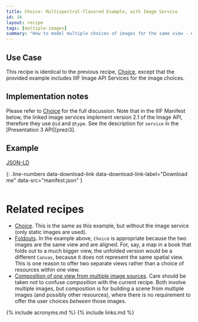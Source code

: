 ```yaml
---
title: Choice: Multispectral-flavored Example, with Image Service
id: 34
layout: recipe
tags: [multiple-images]
summary: "How to model multiple choices of images for the same view - e.g., layers, multispectral images - with image services."
---
```



## Use Case

This recipe is identical to the previous recipe, [Choice](../0033-choice/), except that the provided example includes IIIF Image API Services for the image choices.

## Implementation notes

Please refer to [Choice](../0033-choice/) for the full discussion. Note that in the IIIF Manifest below, the linked image services implement version 2.1 of the Image API, therefore they use `@id` and `@type`. See the description for `service` in the [Presentation 3 API][prezi3].

## Example

[JSON-LD](manifest.json)

{: .line-numbers data-download-link data-download-link-label="Download me" data-src="manifest.json" }
```json
```

# Related recipes

* [Choice](../0033-choice/). This is the same as this example, but without the image service (only static images are used).
* [Foldouts](../0035-foldouts/). In the example above, `Choice` is appropriate because the two images are the same view and are aligned. For, say, a map in a book that folds out to a much bigger view, the unfolded version would be a different `Canvas`, because it does not represent the same spatial view. This is one reason to offer two separate views rather than a choice of resources within one view.
* [Composition of one view from multiple image sources](../0036-composition-from-multiple-images/). Care should be taken not to confuse _composition_ with the current recipe. Both involve multiple images, but composition is for building a scene from multiple images (and possibly other resources), where there is no requirement to offer the user choices _between_ those images.

{% include acronyms.md %}
{% include links.md %}
